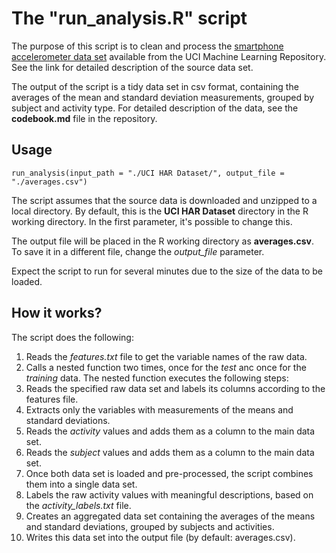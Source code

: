 # The "run_analysis.R" script

The purpose of this script is to clean and process the [smartphone accelerometer data set](http://archive.ics.uci.edu/ml/datasets/Human+Activity+Recognition+Using+Smartphones) available from the UCI Machine Learning Repository. See the link for detailed description of the source data set.

The output of the script is a tidy data set in csv format, containing the averages of the mean and standard deviation measurements, grouped by subject and activity type. For detailed description of the data, see the **codebook.md** file in the repository.

## Usage

```
run_analysis(input_path = "./UCI HAR Dataset/", output_file = "./averages.csv")
```

The script assumes that the source data is downloaded and unzipped to a local directory. By default, this is the **UCI HAR Dataset** directory in the R working directory. In the first parameter, it's possible to change this.

The output file will be placed in the R working directory as **averages.csv**. To save it in a different file, change the *output_file* parameter.

Expect the script to run for several minutes due to the size of the data to be loaded.

## How it works?

The script does the following:

1. Reads the *features.txt* file to get the variable names of the raw data.
2. Calls a nested function two times, once for the *test* anc once for the *training* data. The nested function executes the following steps:
  1. Reads the specified raw data set and labels its columns according to the features file.
  2. Extracts only the variables with measurements of the means and standard deviations.
  3. Reads the *activity* values and adds them as a column to the main data set.
  4. Reads the *subject* values and adds them as a column to the main data set.
3. Once both data set is loaded and pre-processed, the script combines them into a single data set.
4. Labels the raw activity values with meaningful descriptions, based on the *activity_labels.txt* file.
5. Creates an aggregated data set containing the averages of the means and standard deviations, grouped by subjects and activities.
6. Writes this data set into the output file (by default: averages.csv).
